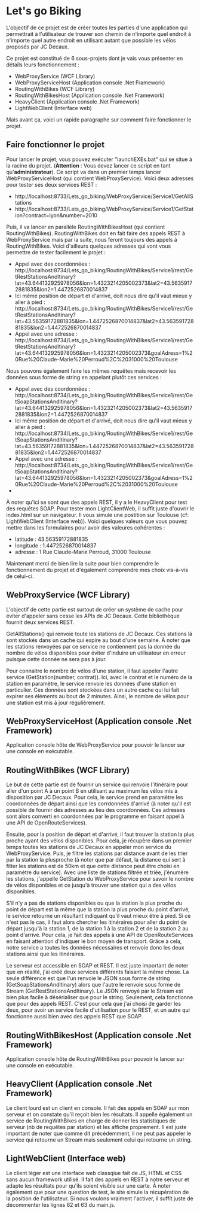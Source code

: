 

# Let's go Biking

L'objectif de ce projet est de créer toutes les parties d'une application qui permettrait à l'utilisateur de trouver son chemin de n'importe quel endroit à n'importe quel autre endroit en utilisant autant que possible les vélos proposés par JC Decaux.

Ce projet est constitué de 6 sous-projets dont je vais vous présenter en détails leurs fonctionnement :
- WebProxyService (WCF Library)
- WebProxyServiceHost (Application console .Net Framework)
- RoutingWithBikes (WCF Library)
- RoutingWithBikesHost (Application console .Net Framework)
- HeavyClient (Application console .Net Framework)
- LightWebClient (Interface web)

Mais avant ça, voici un rapide paragraphe sur comment faire fonctionner le projet.

## Faire fonctionner le projet

Pour lancer le projet, vous pouvez exécuter "launchEXEs.bat" qui se situe à la racine du projet. (**Attention** : Vous devez lancer ce script en tant qu'**administrateur**).
Ce script va dans un premier temps lancer WebProxyServiceHost (qui contient WebProxyService). Voici deux adresses pour tester ses deux services REST :
- http://localhost:8733/Lets_go_biking/WebProxyService/Service1/GetAllStations
- http://localhost:8733/Lets_go_biking/WebProxyService/Service1/GetStation?contract=lyon&number=2010

Puis, il va lancer en parallèle RoutingWithBikesHost (qui contient RoutingWithBikes). RoutingWithBikes doit en fait faire des appels REST à WebProxyService mais par la suite, nous feront toujours des appels à RoutingWithBikes. Voici d'ailleurs quelques adresses qui vont vous permettre de tester facilement le projet :
- Appel avec des coordonnées : http://localhost:8734/Lets_go_biking/RoutingWithBikes/Service1/rest/GetRestStationsAndItinary?lat=43.644132925978056&lon=1.4323214205002373&lat2=43.56359172881835&lon2=1.4472526870014837
- Ici même position de départ et d'arrivé, doit nous dire qu'il vaut mieux y aller à pied : http://localhost:8734/Lets_go_biking/RoutingWithBikes/Service1/rest/GetRestStationsAndItinary?lat=43.56359172881835&lon=1.4472526870014837&lat2=43.56359172881835&lon2=1.4472526870014837
- Appel avec une adresse : http://localhost:8734/Lets_go_biking/RoutingWithBikes/Service1/rest/GetRestStationsAndItinary?lat=43.644132925978056&lon=1.4323214205002373&goalAdress=1%20Rue%20Claude-Marie%20Perroud%2C%2031000%20Toulouse

Nous pouvons également faire les mêmes requêtes mais recevoir les données sous forme de string en appelant plutôt ces services :
- Appel avec des coordonnées : http://localhost:8734/Lets_go_biking/RoutingWithBikes/Service1/rest/GetSoapStationsAndItinary?lat=43.644132925978056&lon=1.4323214205002373&lat2=43.56359172881835&lon2=1.4472526870014837
- Ici même position de départ et d'arrivé, doit nous dire qu'il vaut mieux y aller à pied : http://localhost:8734/Lets_go_biking/RoutingWithBikes/Service1/rest/GetSoapStationsAndItinary?lat=43.56359172881835&lon=1.4472526870014837&lat2=43.56359172881835&lon2=1.4472526870014837
- Appel avec une adresse : http://localhost:8734/Lets_go_biking/RoutingWithBikes/Service1/rest/GetSoapStationsAndItinary?lat=43.644132925978056&lon=1.4323214205002373&goalAdress=1%20Rue%20Claude-Marie%20Perroud%2C%2031000%20Toulouse
-
À noter qu'ici se sont que des appels REST, il y a le HeavyClient pour test des requêtes SOAP.
Pour tester mon LightClientWeb, il suffit juste d'ouvrir le index.html sur un navigateur. Il vous simule une postition sur Toulouse (cf: LightWebClient (Interface web)).
Voici quelques valeurs que vous pouvez mettre dans les formulaires pour avoir des valeures cohérentes :
- latitude : 43.56359172881835
- longitude : 1.4472526870014837
- adresse : 1 Rue Claude-Marie Perroud, 31000 Toulouse

Maintenant merci de bien lire la suite pour bien comprendre le fonctionnement du projet et d'également comprendre mes choix vis-à-vis de celui-ci.

## WebProxyService (WCF Library)
L'objectif de cette partie est surtout de créer un système de cache pour éviter d'appeler sans cesse les APIs de JC Decaux. Cette bibliothèque fournit deux services REST.

GetAllStations() qui renvoie toute les stations de JC Decaux. Ces stations là sont stockés dans un cache qui expire au bout d'une semaine. À noter que les stations renvoyées par ce service ne contiennent pas la donnée du nombre de vélos disponibles pour éviter d'induire un utilisateur en erreur puisque cette donnée ne sera pas à jour.

Pour connaitre le nombre de vélos d'une station, il faut appeler l'autre service (GetStation(number, contrat)). Ici, avec le contrat et le numéro de la station en paramètre, le service renvoie les données d'une station en particulier. Ces données sont stockées dans un autre cache qui lui fait expirer ses éléments au bout de 2 minutes. Ainsi, le nombre de vélos pour une station est mis à jour régulièrement.

## WebProxyServiceHost (Application console .Net Framework)
Application console hôte de WebProxyService pour pouvoir le lancer sur une console en exécutable.

## RoutingWithBikes (WCF Library)
Le but de cette partie est de fournir un service qui renvoie l'itinéraire pour aller d'un point A à un point B en utilisant au maximum les vélos mis à disposition par JC Decaux.
Pour cela, le service prend en paramètre les coordonnées de départ ainsi que les corrdonnées d'arrivé (à noter qu'il est possible de fournir des adresses au lieu des coordonnées. Ces adresses sont alors converti en coordonnées par le programme en faisant appel à une API de OpenRouteServices).

Ensuite, pour la position de départ et d'arrivé, il faut trouver la station la plus proche ayant des vélos disponibles. Pour cela, je récupère dans un premier temps toutes les stations de JC Decaux en appeler mon service du WebProxyService. Puis, je filtre les stations par distance avant de les trier par la station la plusproche (à noter que par défaut, la distance qui sert à filter les stations est de 50km et que cette distance peut être choisi en paramètre du service). Avec une liste de stations filtrée et triée, j'énumère les stations, j'appelle GetStation du WebProxyService pour savoir le nombre de vélos disponibles et ce jusqu'à trouver une station qui a des vélos disponibles.

S'il n'y a pas de stations disponibles ou que la station la plus proche du point de départ est la même que la station la plus proche du point d'arrivé, le service retourne un résultant indiquant qu'il vaut mieux être à pied.
Si ce n'est pas le cas, il faut alors chercher les itinéraires pour aller du point de départ jusqu'à la station 1, de la station 1 à la station 2 et de la station 2 au point d'arrivé. Pour cela, je fait des appels à une API de OpenRouteServices en faisant attention d'indiquer le bon moyen de transport. Grâce à cela, notre service a toutes les données nécessaires et renvoie donc les deux stations ainsi que les itinéraires.

Le serveur est accessible en SOAP et REST. Il est juste important de noter que en réalité, j'ai créé deux services différents faisant la même chose. La seule différence est que l'un renvoie le JSON sous forme de string (GetSoapStationsAndItinary) alors que l'autre le renvoie sous forme de Stream (GetRestStationsAndItinary). Le JSON renvoyé par le Stream est bien plus facile à désérialiser que pour le string. Seulement, cela fonctionne que pour des appels REST. C'est pour cela que j'ai choisi de garder les deux, pour avoir un service facile d'utilisation pour le REST, et un autre qui fonctionne aussi bien avec des appels REST que SOAP.

## RoutingWithBikesHost (Application console .Net Framework)
Application console hôte de RoutingWithBikes pour pouvoir le lancer sur une console en exécutable.

## HeavyClient (Application console .Net Framework)

Le client lourd est un client en console. Il fait des appels en SOAP sur mon serveur et on constate qu'il reçoit bien les résultats.
Il appelle également un service de RoutingWithBikes en charge de donner les statistiques de serveur (nb de requêtes par station) et les affiche proprement.
Il est juste important de noter que comme dit précédemment, il ne peut pas appeler le service qui retourne un Stream mais seulement celui qui retourne un string.

## LightWebClient (Interface web)

Le client léger est une interface web classqiue fait de JS, HTML et CSS sans aucun framework utilisé. Il fait des appels en REST à notre serveur et adapte les résultats pour qu'ils soient visible sur une carte.
À noter également que pour une question de test, le site simule la récupération de la position de l'utilisateur. Si nous voulons vraiment l'activer, il suffit juste de décommenter les lignes 62 et 63 du main.js.
